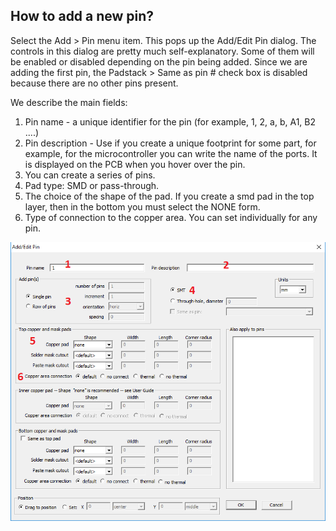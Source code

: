 ## How to add a new pin?

Select the Add > Pin menu item. This pops up the Add/Edit Pin dialog. The controls in this dialog are pretty much self-explanatory. Some of them will be enabled or disabled depending on the pin being added. Since we are adding the first pin, the Padstack > Same as pin # check box is disabled because there are no other pins present. 

We describe the main fields:

1) Pin name - a unique identifier for the pin (for example, 1, 2, a, b, A1, B2 ....)
2) Pin description - Use if you create a unique footprint for some part, for example, for the microcontroller you can write the name of the ports. It is displayed on the PCB when you hover over the pin.
3) You can create a series of pins.
4) Pad type: SMD or pass-through.
4) The choice of the shape of the pad. If you create a smd pad in the top layer, then in the bottom you must select the NONE form.
5) Type of connection to the copper area. You can set individually for any pin.

![How to add a new pin](pictures/add_pin.png)

